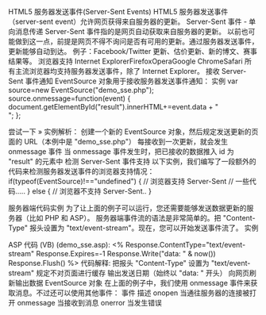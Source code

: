 HTML5 服务器发送事件(Server-Sent Events)
HTML5 服务器发送事件（server-sent event）允许网页获得来自服务器的更新。
Server-Sent 事件 - 单向消息传递
Server-Sent 事件指的是网页自动获取来自服务器的更新。
以前也可能做到这一点，前提是网页不得不询问是否有可用的更新。通过服务器发送事件，更新能够自动到达。
例子：Facebook/Twitter 更新、估价更新、新的博文、赛事结果等。
浏览器支持
Internet ExplorerFirefoxOperaGoogle ChromeSafari
所有主流浏览器均支持服务器发送事件，除了 Internet Explorer。
接收 Server-Sent 事件通知
EventSource 对象用于接收服务器发送事件通知：
实例
var source=new EventSource("demo_sse.php");
source.onmessage=function(event)
{
    document.getElementById("result").innerHTML+=event.data + "<br>";
};

尝试一下 »
实例解析：
创建一个新的 EventSource 对象，然后规定发送更新的页面的 URL（本例中是 "demo_sse.php"）
每接收到一次更新，就会发生 onmessage 事件
当 onmessage 事件发生时，把已接收的数据推入 id 为 "result" 的元素中
检测 Server-Sent 事件支持
以下实例，我们编写了一段额外的代码来检测服务器发送事件的浏览器支持情况：
if(typeof(EventSource)!=="undefined")
{
  // 浏览器支持 Server-Sent
  // 一些代码.....
}
else
{
// 浏览器不支持 Server-Sent..
}

服务器端代码实例
为了让上面的例子可以运行，您还需要能够发送数据更新的服务器（比如 PHP 和 ASP）。
服务器端事件流的语法是非常简单的。把 "Content-Type" 报头设置为 "text/event-stream"。现在，您可以开始发送事件流了。
实例
<?php 
header('Content-Type: text/event-stream'); 
header('Cache-Control: no-cache'); 

$time = date('r'); 
echo "data: The server time is: {$time}\n\n"; 
flush(); 
?>
ASP 代码 (VB) (demo_sse.asp):
<%
Response.ContentType="text/event-stream"
Response.Expires=-1
Response.Write("data: " & now())
Response.Flush()
%>
代码解释:
把报头 "Content-Type" 设置为 "text/event-stream"
规定不对页面进行缓存
输出发送日期（始终以 "data: " 开头）
向网页刷新输出数据
EventSource 对象
在上面的例子中，我们使用 onmessage 事件来获取消息。不过还可以使用其他事件：
事件	描述
onopen	当通往服务器的连接被打开
onmessage	当接收到消息
onerror	当发生错误